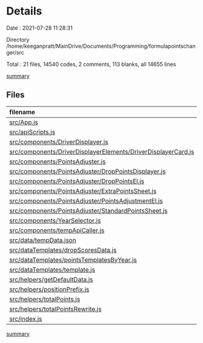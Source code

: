 # Details

Date : 2021-07-28 11:28:31

Directory /home/keeganpratt/MainDrive/Documents/Programming/formulapointschanger/src

Total : 21 files,  14540 codes, 2 comments, 113 blanks, all 14655 lines

[summary](results.md)

## Files
| filename | language | code | comment | blank | total |
| :--- | :--- | ---: | ---: | ---: | ---: |
| [src/App.js](/src/App.js) | JavaScript | 96 | 0 | 15 | 111 |
| [src/apiScripts.js](/src/apiScripts.js) | JavaScript | 33 | 0 | 2 | 35 |
| [src/components/DriverDisplayer.js](/src/components/DriverDisplayer.js) | JavaScript | 31 | 0 | 5 | 36 |
| [src/components/DriverDisplayerElements/DriverDisplayerCard.js](/src/components/DriverDisplayerElements/DriverDisplayerCard.js) | JavaScript | 12 | 0 | 1 | 13 |
| [src/components/PointsAdjuster.js](/src/components/PointsAdjuster.js) | JavaScript | 36 | 0 | 9 | 45 |
| [src/components/PointsAdjuster/DropPointsDisplayer.js](/src/components/PointsAdjuster/DropPointsDisplayer.js) | JavaScript | 78 | 0 | 10 | 88 |
| [src/components/PointsAdjuster/DropPointsEl.js](/src/components/PointsAdjuster/DropPointsEl.js) | JavaScript | 67 | 1 | 13 | 81 |
| [src/components/PointsAdjuster/ExtraPointsSheet.js](/src/components/PointsAdjuster/ExtraPointsSheet.js) | JavaScript | 9 | 0 | 1 | 10 |
| [src/components/PointsAdjuster/PointsAdjustmentEl.js](/src/components/PointsAdjuster/PointsAdjustmentEl.js) | JavaScript | 52 | 0 | 9 | 61 |
| [src/components/PointsAdjuster/StandardPointsSheet.js](/src/components/PointsAdjuster/StandardPointsSheet.js) | JavaScript | 53 | 0 | 9 | 62 |
| [src/components/YearSelector.js](/src/components/YearSelector.js) | JavaScript | 0 | 0 | 1 | 1 |
| [src/components/tempApiCaller.js](/src/components/tempApiCaller.js) | JavaScript | 20 | 0 | 12 | 32 |
| [src/data/tempData.json](/src/data/tempData.json) | JSON | 13,244 | 0 | 0 | 13,244 |
| [src/dataTemplates/dropScoresData.js](/src/dataTemplates/dropScoresData.js) | JavaScript | 484 | 0 | 0 | 484 |
| [src/dataTemplates/pointsTemplatesByYear.js](/src/dataTemplates/pointsTemplatesByYear.js) | JavaScript | 86 | 0 | 2 | 88 |
| [src/dataTemplates/template.js](/src/dataTemplates/template.js) | JavaScript | 10 | 1 | 1 | 12 |
| [src/helpers/getDefaultData.js](/src/helpers/getDefaultData.js) | JavaScript | 17 | 0 | 4 | 21 |
| [src/helpers/positionPrefix.js](/src/helpers/positionPrefix.js) | JavaScript | 17 | 0 | 0 | 17 |
| [src/helpers/totalPoints.js](/src/helpers/totalPoints.js) | JavaScript | 119 | 0 | 10 | 129 |
| [src/helpers/totalPointsRewrite.js](/src/helpers/totalPointsRewrite.js) | JavaScript | 67 | 0 | 6 | 73 |
| [src/index.js](/src/index.js) | JavaScript | 9 | 0 | 3 | 12 |

[summary](results.md)